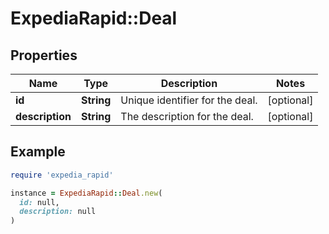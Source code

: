 # ExpediaRapid::Deal

## Properties

| Name | Type | Description | Notes |
| ---- | ---- | ----------- | ----- |
| **id** | **String** | Unique identifier for the deal. | [optional] |
| **description** | **String** | The description for the deal. | [optional] |

## Example

```ruby
require 'expedia_rapid'

instance = ExpediaRapid::Deal.new(
  id: null,
  description: null
)
```

